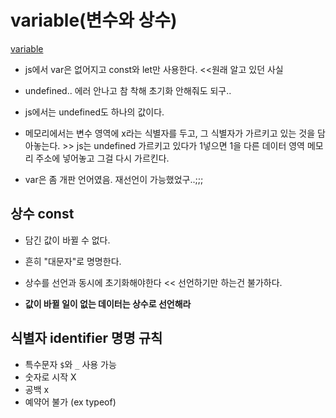 

# variable(변수와 상수)
[variable](./variable.js)
- js에서 var은 없어지고 const와 let만 사용한다. <<원래 알고 있던 사실
-  undefined.. 에러 안나고 참 착해 초기화 안해줘도 되구.. 
- js에서는 undefined도 하나의 값이다. 
- 메모리에서는 변수 영역에 x라는 식별자를 두고, 그 식별자가 가르키고 있는 것을 담아놓는다. >> js는 undefined 가르키고 있다가 1넣으면 1을 다른 데이터 영역 메모리 주소에 넣어놓고 그걸 다시 가르킨다.

- var은 좀 개판 언어였음. 재선언이 가능했었구..;;;

## 상수 const
- 담긴 값이 바뀔 수 없다. 
- 흔히 "대문자"로 명명한다. 
- 상수를 선언과 동시에 초기화해야한다 << 선언하기만 하는건 불가하다.

- **값이 바뀔 일이 없는 데이터는 상수로 선언해라**


## 식별자 identifier 명명 규칙
- 특수문자 `$`와 `_` 사용 가능
- 숫자로 시작 X
- 공백 x
- 예약어 불가 (ex typeof)

